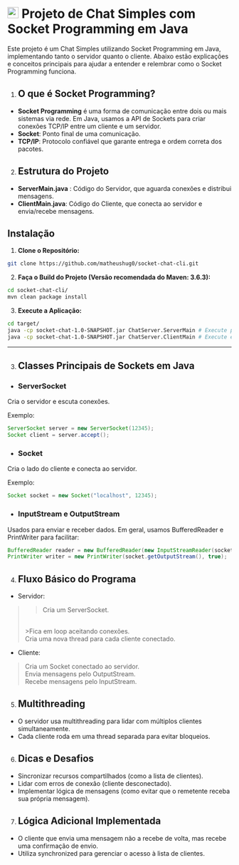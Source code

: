 # <img src="https://roadmap.sh/images/gifs/rocket.gif" width="25px">  Projeto de Chat Simples com Socket Programming em Java

Este projeto é um Chat Simples utilizando Socket Programming em Java, implementando tanto o servidor quanto o cliente. Abaixo estão explicações e conceitos principais para ajudar a entender e relembrar como o Socket Programming funciona.

1. ## O que é Socket Programming?

- **Socket Programming** é uma forma de comunicação entre dois ou mais sistemas via rede. Em Java, usamos a API de Sockets para criar conexões TCP/IP entre um cliente e um servidor.
- **Socket**: Ponto final de uma comunicação.
- **TCP/IP**: Protocolo confiável que garante entrega e ordem correta dos pacotes.

2. ## Estrutura do Projeto

- **ServerMain.java** : Código do Servidor, que aguarda conexões e distribui mensagens.
- **ClientMain.java**: Código do Cliente, que conecta ao servidor e envia/recebe mensagens.

## Instalação
1. **Clone o Repositório:**
```bash
git clone https://github.com/matheushug0/socket-chat-cli.git
```
2. **Faça o Build do Projeto (Versão recomendada do Maven: 3.6.3):**
```bash
cd socket-chat-cli/
mvn clean package install
```
3. **Execute a Aplicação:**
```bash
cd target/
java -cp socket-chat-1.0-SNAPSHOT.jar ChatServer.ServerMain # Execute primeiro o Servidor
java -cp socket-chat-1.0-SNAPSHOT.jar ChatServer.ClientMain # Execute em um ou mais terminais um Cliente
```
---

3. ## Classes Principais de Sockets em Java

- ### ServerSocket

Cria o servidor e escuta conexões.

Exemplo:

```java
ServerSocket server = new ServerSocket(12345);
Socket client = server.accept();
 ```
- ### Socket

Cria o lado do cliente e conecta ao servidor.

Exemplo:

```java
Socket socket = new Socket("localhost", 12345);
```

- ### InputStream e OutputStream

Usados para enviar e receber dados.
Em geral, usamos BufferedReader e PrintWriter para facilitar:

```java
BufferedReader reader = new BufferedReader(new InputStreamReader(socket.getInputStream()));
PrintWriter writer = new PrintWriter(socket.getOutputStream(), true);
```

4. ## Fluxo Básico do Programa

- Servidor:

>>Cria um ServerSocket.
> <br>
>>Fica em loop aceitando conexões.
> <br>
> Cria uma nova thread para cada cliente conectado.

- Cliente:
 
> Cria um Socket conectado ao servidor.
> <br>
> Envia mensagens pelo OutputStream.
> <br>
> Recebe mensagens pelo InputStream.

5. ## Multithreading

- O servidor usa multithreading para lidar com múltiplos clientes simultaneamente.
- Cada cliente roda em uma thread separada para evitar bloqueios.

6. ## Dicas e Desafios

- Sincronizar recursos compartilhados (como a lista de clientes).
- Lidar com erros de conexão (cliente desconectado).
- Implementar lógica de mensagens (como evitar que o remetente receba sua própria mensagem).

7. ## Lógica Adicional Implementada

- O cliente que envia uma mensagem não a recebe de volta, mas recebe uma confirmação de envio.
- Utiliza synchronized para gerenciar o acesso à lista de clientes.